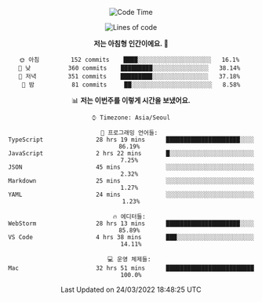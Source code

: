 <div align='center'>
 
<!--START_SECTION:waka-->
![Code Time](http://img.shields.io/badge/Code%20Time-1%2C263%20hrs%2029%20mins-blue)

![Lines of code](https://img.shields.io/badge/%EC%A0%80%EB%8A%94%20%EC%97%AC%ED%83%9C%EA%B9%8C%EC%A7%80%20-97%20Thousand%20%EC%A4%84%EC%9D%98%20%EC%BD%94%EB%93%9C%EB%A5%BC%20%EC%9E%91%EC%84%B1%ED%96%88%EC%96%B4%EC%9A%94.-blue)

**저는 아침형 인간이에요. 🐤** 

```text
🌞 아침         152 commits    ████░░░░░░░░░░░░░░░░░░░░░   16.1% 
🌆 낮　         360 commits    █████████░░░░░░░░░░░░░░░░   38.14% 
🌃 저녁         351 commits    █████████░░░░░░░░░░░░░░░░   37.18% 
🌙 밤　         81 commits     ██░░░░░░░░░░░░░░░░░░░░░░░   8.58%

```


📊 **저는 이번주를 이렇게 시간을 보냈어요.** 

```text
⌚︎ Timezone: Asia/Seoul

💬 프로그래밍 언어들: 
TypeScript               28 hrs 19 mins      █████████████████████░░░░   86.19% 
JavaScript               2 hrs 22 mins       █░░░░░░░░░░░░░░░░░░░░░░░░   7.25% 
JSON                     45 mins             ░░░░░░░░░░░░░░░░░░░░░░░░░   2.32% 
Markdown                 25 mins             ░░░░░░░░░░░░░░░░░░░░░░░░░   1.27% 
YAML                     24 mins             ░░░░░░░░░░░░░░░░░░░░░░░░░   1.23%

🔥 에디터들: 
WebStorm                 28 hrs 13 mins      █████████████████████░░░░   85.89% 
VS Code                  4 hrs 38 mins       ███░░░░░░░░░░░░░░░░░░░░░░   14.11%

💻 운영 체제들: 
Mac                      32 hrs 51 mins      █████████████████████████   100.0%

```


 Last Updated on 24/03/2022 18:48:25 UTC
<!--END_SECTION:waka-->
 </div>
<!---
Emewjin/Emewjin is a ✨ special ✨ repository because its `README.md` (this file) appears on your GitHub profile.
You can click the Preview link to take a look at your changes.
--->
